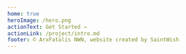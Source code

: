 ```yaml
---
home: true
heroImage: /hero.png
actionText: Get Started →
actionLink: /project/intro.md
footer: © ArxFatalis NWN, website created by SaintWish
---
```

